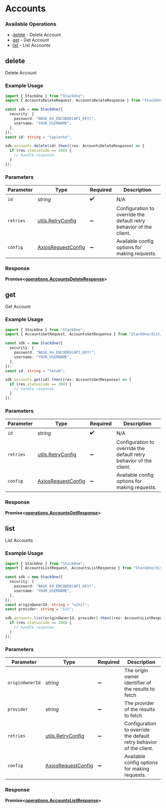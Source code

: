 # Accounts

### Available Operations

* [delete](#delete) - Delete Account
* [get](#get) - Get Account
* [list](#list) - List Accounts

## delete

Delete Account

### Example Usage

```typescript
import { StackOne } from "StackOne";
import { AccountsDeleteRequest, AccountsDeleteResponse } from "StackOne/dist/sdk/models/operations";

const sdk = new StackOne({
  security: {
    password: "BASE_64_ENCODED(API_KEY)",
    username: "YOUR_USERNAME",
  },
});
const id: string = "sapiente";

sdk.accounts.delete(id).then((res: AccountsDeleteResponse) => {
  if (res.statusCode == 200) {
    // handle response
  }
});
```

### Parameters

| Parameter                                                           | Type                                                                | Required                                                            | Description                                                         |
| ------------------------------------------------------------------- | ------------------------------------------------------------------- | ------------------------------------------------------------------- | ------------------------------------------------------------------- |
| `id`                                                                | *string*                                                            | :heavy_check_mark:                                                  | N/A                                                                 |
| `retries`                                                           | [utils.RetryConfig](../../models/utils/retryconfig.md)              | :heavy_minus_sign:                                                  | Configuration to override the default retry behavior of the client. |
| `config`                                                            | [AxiosRequestConfig](https://axios-http.com/docs/req_config)        | :heavy_minus_sign:                                                  | Available config options for making requests.                       |


### Response

**Promise<[operations.AccountsDeleteResponse](../../models/operations/accountsdeleteresponse.md)>**


## get

Get Account

### Example Usage

```typescript
import { StackOne } from "StackOne";
import { AccountsGetRequest, AccountsGetResponse } from "StackOne/dist/sdk/models/operations";

const sdk = new StackOne({
  security: {
    password: "BASE_64_ENCODED(API_KEY)",
    username: "YOUR_USERNAME",
  },
});
const id: string = "totam";

sdk.accounts.get(id).then((res: AccountsGetResponse) => {
  if (res.statusCode == 200) {
    // handle response
  }
});
```

### Parameters

| Parameter                                                           | Type                                                                | Required                                                            | Description                                                         |
| ------------------------------------------------------------------- | ------------------------------------------------------------------- | ------------------------------------------------------------------- | ------------------------------------------------------------------- |
| `id`                                                                | *string*                                                            | :heavy_check_mark:                                                  | N/A                                                                 |
| `retries`                                                           | [utils.RetryConfig](../../models/utils/retryconfig.md)              | :heavy_minus_sign:                                                  | Configuration to override the default retry behavior of the client. |
| `config`                                                            | [AxiosRequestConfig](https://axios-http.com/docs/req_config)        | :heavy_minus_sign:                                                  | Available config options for making requests.                       |


### Response

**Promise<[operations.AccountsGetResponse](../../models/operations/accountsgetresponse.md)>**


## list

List Accounts

### Example Usage

```typescript
import { StackOne } from "StackOne";
import { AccountsListRequest, AccountsListResponse } from "StackOne/dist/sdk/models/operations";

const sdk = new StackOne({
  security: {
    password: "BASE_64_ENCODED(API_KEY)",
    username: "YOUR_USERNAME",
  },
});
const originOwnerId: string = "nihil";
const provider: string = "sit";

sdk.accounts.list(originOwnerId, provider).then((res: AccountsListResponse) => {
  if (res.statusCode == 200) {
    // handle response
  }
});
```

### Parameters

| Parameter                                                           | Type                                                                | Required                                                            | Description                                                         |
| ------------------------------------------------------------------- | ------------------------------------------------------------------- | ------------------------------------------------------------------- | ------------------------------------------------------------------- |
| `originOwnerId`                                                     | *string*                                                            | :heavy_minus_sign:                                                  | The origin owner identifier of the results to fetch                 |
| `provider`                                                          | *string*                                                            | :heavy_minus_sign:                                                  | The provider of the results to fetch                                |
| `retries`                                                           | [utils.RetryConfig](../../models/utils/retryconfig.md)              | :heavy_minus_sign:                                                  | Configuration to override the default retry behavior of the client. |
| `config`                                                            | [AxiosRequestConfig](https://axios-http.com/docs/req_config)        | :heavy_minus_sign:                                                  | Available config options for making requests.                       |


### Response

**Promise<[operations.AccountsListResponse](../../models/operations/accountslistresponse.md)>**

